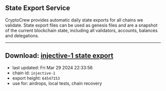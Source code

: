 ## State Export Service
CryptoCrew provides automatic daily state exports for all chains we validate. State export files can be used as genesis files and are a snapshot of the current blockchain state, including all validators, accounts, balances and delegations.

---
**Download: [injective-1 state export](https://dl-eu2.ccvalidators.com/SERVICE/injective/injective-1_export_64547153.json)**
---

- last updated: Fri Mar 29 2024 22:33:56
- chain id: `injective-1`
- export height: `64547153`
- use for: airdrops, local tests, chain recovery
